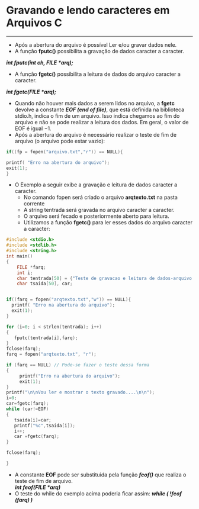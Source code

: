 # Gravando e lendo caracteres em Arquivos C
---
+ Após a abertura do arquivo é possível Ler e/ou gravar dados nele.
+ A função <b>fputc()</b> possibilita a gravação de dados caracter a caracter. 

<em><b>int fputc(int ch, FILE *arq);</b></em>

+ A função <b>fgetc()</b> possibilita a leitura de dados do arquivo caracter a caracter. 

<em><b>int fgetc(FILE *arq);</b></em>     
              
+ Quando não houver mais dados a serem lidos no arquivo, a <b>fgetc</b> devolve a constante <em><b>EOF (end of file)</b></em>, que está definida na biblioteca stdio.h, indica o fim de um arquivo. Isso indica chegamos ao fim do arquivo e não se pode realizar a leitura dos dados. Em geral, o valor de EOF é igual −1. 
+ Após a abertura do arquivo é necessário realizar o teste de fim de arquivo (o arquivo pode estar vazio):
``` C
if((fp = fopen("arquivo.txt","r")) == NULL){

printf( "Erro na abertura do arquivo");
exit(1);
}
```
+ O Exemplo a seguir exibe a gravação e leitura de dados caracter a caracter.
    + No comando fopen será criado o arquivo <b>arqtexto.txt</b> na pasta corrente 
    + A string tentrada será gravada no arquivo caracter a caracter. 
    + O arquivo será fecado e posteriormente aberto para leitura.
    + Utilizamos a função <b>fgetc()</b> para ler esses dados do arquivo caracter a caracter:
    
``` C runnable
#include <stdio.h>
#include <stdlib.h>
#include <string.h>
int main()
{
    FILE *farq;
    int i;
    char tentrada[50] = {"Teste de gravacao e leitura de dados-arquivo texto"};
    char tsaida[50], car;


if((farq = fopen("arqtexto.txt","w")) == NULL){
  printf( "Erro na abertura do arquivo");
  exit(1);
}

for (i=0; i < strlen(tentrada); i++)
{
   fputc(tentrada[i],farq);
}
fclose(farq);
farq = fopen("arqtexto.txt", "r");

if (farq == NULL) // Pode-se fazer o teste dessa forma
{
     printf("Erro na abertura do arquivo");
     exit(1);
}
printf("\n\nVou ler e mostrar o texto gravado....\n\n");
i=0;
car=fgetc(farq);
while (car!=EOF)
{
   tsaida[i]=car;
   printf("%c",tsaida[i]);
   i++;
   car =fgetc(farq);
}

fclose(farq);

}
```
 + A constante <b>EOF</b> pode ser substituida pela função <b><em>feof()</em></b> que realiza o teste de fim de arquivo.<br/>
 <b><em>int feof(FILE *arq)</em></b>
 + O teste do while do exemplo acima poderia ficar assim: <b><em>while ( !feof (farq) )</em></b>
 
